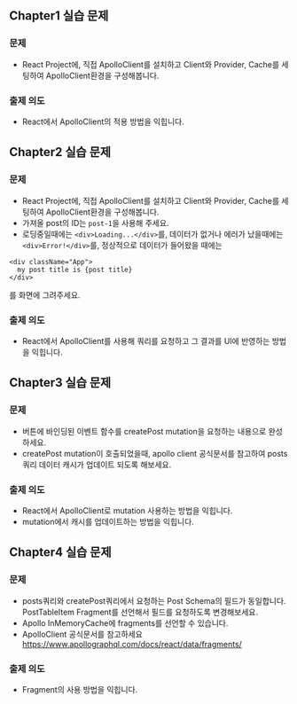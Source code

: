 ## Chapter1 실습 문제
### 문제
* React Project에, 직접 ApolloClient를 설치하고 Client와 Provider, Cache를 세팅하여 ApolloClient환경을 구성해봅니다.
### 출제 의도
* React에서 ApolloClient의 적용 방법을 익힙니다.

## Chapter2 실습 문제
### 문제
* React Project에, 직접 ApolloClient를 설치하고 Client와 Provider, Cache를 세팅하여 ApolloClient환경을 구성해봅니다.
* 가져올 post의 ID는 `post-1`을 사용해 주세요.
* 로딩중일때에는 ```<div>Loading...</div>```를, 데이터가 없거나 에러가 났을때에는 ```<div>Error!</div>```를, 정상적으로 데이터가 들어왔을 때에는
```
<div className="App">
  my post title is {post title}
</div>
```
를 화면에 그려주세요.

### 출제 의도
* React에서 ApolloClient를 사용해 쿼리를 요청하고 그 결과를 UI에 반영하는 방법을 익힙니다.

## Chapter3 실습 문제
### 문제
* 버튼에 바인딩된 이벤트 함수를 createPost mutation을 요청하는 내용으로 완성하세요.
* createPost mutation이 호출되었을때, apollo client 공식문서를 참고하여 posts 쿼리 데이터 캐시가 업데이트 되도록 해보세요.

### 출제 의도
* React에서 ApolloClient로 mutation 사용하는 방법을 익힙니다.
* mutation에서 캐시를 업데이트하는 방법을 익힙니다.

## Chapter4 실습 문제
### 문제
* posts쿼리와 createPost쿼리에서 요청하는 Post Schema의 필드가 동일합니다. PostTableItem Fragment를 선언해서 필드를 요청하도록 변경해보세요.
* Apollo InMemoryCache에 fragments를 선언할 수 있습니다.
* ApolloClient 공식문서를 참고하세요 https://www.apollographql.com/docs/react/data/fragments/


### 출제 의도
* Fragment의 사용 방법을 익힙니다.